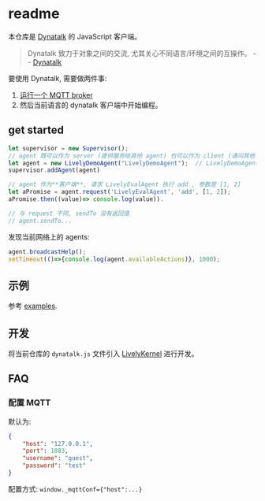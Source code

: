 # readme

本仓库是 [Dynatalk](https://github.com/wwj718/Dynatalk) 的 JavaScript 客户端。

> Dynatalk 致力于对象之间的交流, 尤其关心不同语言/环境之间的互操作。 -- [Dynatalk](https://github.com/wwj718/Dynatalk)

要使用 Dynatalk, 需要做两件事:

1. [运行一个 MQTT broker](https://github.com/wwj718/Dynatalk/blob/main/mqtt/readme.md)
2. 然后当前语言的 dynatalk 客户端中开始编程。

## get started

```js
let supervisor = new Supervisor();
// agent 既可以作为 server (提供服务给其他 agent) 也可以作为 client (请问其他 agent 的服务)
let agent = new LivelyDemoAgent("LivelyDemoAgent");  // LivelyDemoAgent 对外提供了两个服务: add, echo
supervisor.addAgent(agent)

// agent 作为**客户端**, 请求 LivelyEvalAgent 执行 add , 参数是 [1, 2]
let aPromise = agent.request('LivelyEvalAgent', 'add', [1, 2]);
aPromise.then((value)=> console.log(value)).

// 与 request 不同, sendTo 没有返回值
// agent.sendTo...
```

发现当前网络上的 agents:

```js
agent.broadcastHelp();
setTimeout(()=>{console.log(agent.availableActions)}, 1000);
```


## 示例

参考 [examples](./examples/).

## 开发

将当前仓库的 `dynatalk.js` 文件引入 [LivelyKernel](https://github.com/LivelyKernel/LivelyKernel)  进行开发。

<!--

使用软链接将代码仓库放到 lively 中: `ln -s /Users/wwj718/Documents/mylab/dynalab/dynatalk_new/dynatalk-js /Users/wwj718/Documents/mylab/dynalab/lab/LivelyKernel/users/wwj/dynatalk-js`

-->

## FAQ

### 配置 MQTT

默认为:

```json
{   
    "host": "127.0.0.1",
    "port": 1883,
    "username": "guest",
    "password": "test"
}
```

配置方式: `window._mqttConf={"host":...}` 
